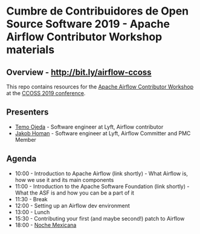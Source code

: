 # Cumbre de Contribuidores de Open Source Software 2019 - Apache Airflow Contributor Workshop materials

## Overview - http://bit.ly/airflow-ccoss
This repo contains resources for the [Apache Airflow Contributor Workshop](https://ccoss.org/schedule/2019-09-15?sessionId=w-airflow) at the [CCOSS 2019 conference](https://ccoss.org/).
## Presenters
* [Temo Ojeda](https://www.linkedin.com/in/ojedac/) - Software engineer at Lyft, Airflow contributor
* [Jakob Homan](https://www.linkedin.com/in/jghoman/) - Software engineer at Lyft, Airflow Committer and PMC Member

## Agenda
* 10:00 - Introduction to Apache Airflow (link shortly) - What Airflow is, how we use it and its main components
* 11:00 - Introduction to the Apache Software Foundation (link shortly) - What the ASF is and how you can be a part of it
* 11:30 - Break
* 12:00 - Setting up an Airflow dev environment
* 13:00 - Lunch
* 15:30 - Contributing your first (and maybe second!) patch to Airflow
* 18:00 - [Noche Mexicana](https://ccoss.org/schedule/2019-09-15?sessionId=party)
